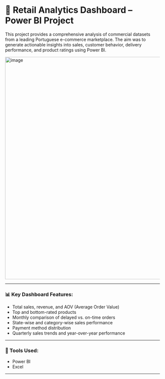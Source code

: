 # 🛒 Retail Analytics Dashboard – Power BI Project

This project provides a comprehensive analysis of commercial datasets from a leading Portuguese e-commerce marketplace. The aim was to generate actionable insights into sales, customer behavior, delivery performance, and product ratings using Power BI.


<img width="1286" height="721" alt="image" src="https://github.com/user-attachments/assets/215dfaf1-d373-4590-9ef1-7c80cfaae35c" />


---

### 📊 Key Dashboard Features:
- Total sales, revenue, and AOV (Average Order Value)
- Top and bottom-rated products
- Monthly comparison of delayed vs. on-time orders
- State-wise and category-wise sales performance
- Payment method distribution
- Quarterly sales trends and year-over-year performance

---

### 📎 Tools Used:
- Power BI
- Excel

---
